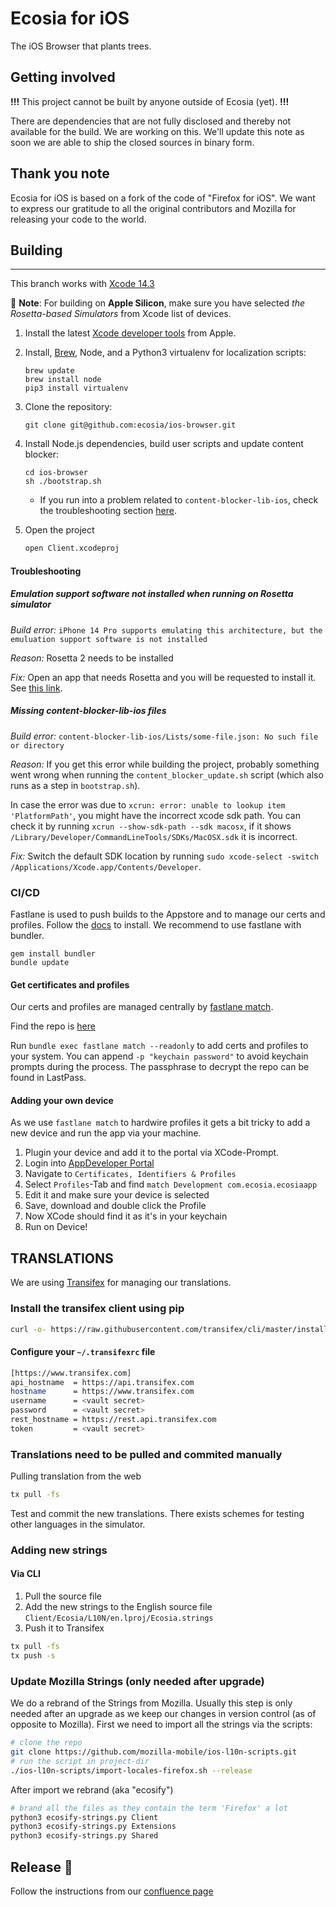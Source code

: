 # Ecosia for iOS

The iOS Browser that plants trees.

## Getting involved

**!!!** This project cannot be built by anyone outside of Ecosia (yet). **!!!**

There are dependencies that are not fully disclosed and thereby not available for the build. We are working on this. We'll update this note as soon we are able to ship the closed sources in binary form.

## Thank you note

Ecosia for iOS is based on a fork of the code of "Firefox for iOS". We want to express our gratitude to all the original contributors and Mozilla for releasing your code to the world.

## Building

-----------------
This branch works with [Xcode 14.3](https://developer.apple.com/download/more/?=xcode)

:construction: **Note**: For building on **Apple Silicon**, make sure you have selected _the Rosetta-based Simulators_ from Xcode list of devices.

1. Install the latest [Xcode developer tools](https://developer.apple.com/download/applications/) from Apple.
1. Install, [Brew](https://brew.sh), Node, and a Python3 virtualenv for localization scripts:

    ```shell
    brew update
    brew install node
    pip3 install virtualenv
    ```

1. Clone the repository:

    ```shell
    git clone git@github.com:ecosia/ios-browser.git
    ```

1. Install Node.js dependencies, build user scripts and update content blocker:

    ```shell
    cd ios-browser
    sh ./bootstrap.sh
    ```
    - If you run into a problem related to `content-blocker-lib-ios`, check the troubleshooting section [here](#missing-content-blocker-lib-ios-files).

1. Open the project

    ```bash
    open Client.xcodeproj
    ```

#### Troubleshooting

##### Emulation support software not installed when running on Rosetta simulator

*Build error:* `iPhone 14 Pro supports emulating this architecture, but the emuluation support software is not installed`

*Reason:* Rosetta 2 needs to be installed

*Fix:* Open an app that needs Rosetta and you will be requested to install it. See [this link](https://support.apple.com/en-us/HT211861).

##### Missing content-blocker-lib-ios files
*Build error:* `content-blocker-lib-ios/Lists/some-file.json: No such file or directory`

*Reason:* If you get this error while building the project, probably something went wrong when running the `content_blocker_update.sh` script (which also runs as a step in `bootstrap.sh`).

In case the error was due to `xcrun: error: unable to lookup item 'PlatformPath'`, you might have the incorrect xcode sdk path. You can check it by running `xcrun --show-sdk-path --sdk macosx`, if it shows `/Library/Developer/CommandLineTools/SDKs/MacOSX.sdk` it is incorrect.

*Fix:* Switch the default SDK location by running `sudo xcode-select -switch /Applications/Xcode.app/Contents/Developer`.

### CI/CD

Fastlane is used to push builds to the Appstore and to manage our certs and profiles. Follow the [docs](https://docs.fastlane.tools/getting-started/ios/setup/) to install. We recommend to use fastlane with bundler.

```shell
gem install bundler
bundle update
```

#### Get certificates and profiles

Our certs and profiles are managed centrally by [fastlane match](https://docs.fastlane.tools/actions/match/).

Find the repo is [here](https://github.com/ecosia/IosSearchSigning)

Run `bundle exec fastlane match --readonly` to add certs and profiles to your system. You can append  `-p "keychain password"` to avoid keychain prompts during the process. The passphrase to decrypt the repo can be found in LastPass.

#### Adding your own device

As we use `fastlane match` to hardwire profiles it gets a bit tricky to add a new device and run the app via your machine.

1. Plugin your device and add it to the portal via XCode-Prompt.
2. Login into [AppDeveloper Portal](https://developer.apple.com/account/)
3. Navigate to `Certificates, Identifiers & Profiles`
4. Select `Profiles`-Tab and find `match Development com.ecosia.ecosiaapp`
5. Edit it and make sure your device is selected
6. Save, download and double click the Profile
7. Now XCode should find it as it's in your keychain
8. Run on Device!

## TRANSLATIONS

We are using [Transifex](https://docs.transifex.com/client/introduction) for managing our translations.

### Install the transifex client using pip

```bash
curl -o- https://raw.githubusercontent.com/transifex/cli/master/install.sh | bash
```

#### Configure your `~/.transifexrc` file

```bash
[https://www.transifex.com]
api_hostname  = https://api.transifex.com
hostname      = https://www.transifex.com
username      = <vault secret>
password      = <vault secret>
rest_hostname = https://rest.api.transifex.com
token         = <vault secret>
```

### Translations need to be pulled and commited manually

Pulling translation from the web

```bash
tx pull -fs
```

Test and commit the new translations. There exists schemes for testing other languages in the simulator.

### Adding new strings

#### Via CLI

1. Pull the source file
2. Add the new strings to the English source file `Client/Ecosia/L10N/en.lproj/Ecosia.strings`
3. Push it to Transifex

```bash
tx pull -fs
tx push -s
```

### Update Mozilla Strings (only needed after upgrade)

We do a rebrand of the Strings from Mozilla. Usually this step is only needed after an upgrade as we keep our changes in version control (as of opposite to Mozilla).
First we need to import all the strings via the scripts:

```bash
# clone the repo
git clone https://github.com/mozilla-mobile/ios-l10n-scripts.git
# run the script in project-dir
./ios-l10n-scripts/import-locales-firefox.sh --release
```

After import we rebrand (aka "ecosify")

```bash
# brand all the files as they contain the term 'Firefox' a lot
python3 ecosify-strings.py Client
python3 ecosify-strings.py Extensions
python3 ecosify-strings.py Shared
```

## Release 🚀

Follow the instructions from our [confluence page](https://ecosia.atlassian.net/wiki/spaces/MOB/pages/2460680288/How+to+release)
